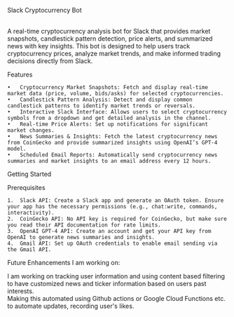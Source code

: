 Slack Cryptocurrency Bot </br></br>

A real-time cryptocurrency analysis bot for Slack that provides market snapshots, candlestick pattern detection, price alerts, and summarized news with key insights. This bot is designed to help users track cryptocurrency prices, analyze market trends, and make informed trading decisions directly from Slack.</br>

Features

	•	Cryptocurrency Market Snapshots: Fetch and display real-time market data (price, volume, bids/asks) for selected cryptocurrencies.
	•	Candlestick Pattern Analysis: Detect and display common candlestick patterns to identify market trends or reversals.
	•	Interactive Slack Interface: Allows users to select cryptocurrency symbols from a dropdown and get detailed analysis in the channel.
	•	Real-time Price Alerts: Set up notifications for significant market changes.
	•	News Summaries & Insights: Fetch the latest cryptocurrency news from CoinGecko and provide summarized insights using OpenAI’s GPT-4 model.
	•	Scheduled Email Reports: Automatically send cryptocurrency news summaries and market insights to an email address every 12 hours.

Getting Started </br>

Prerequisites</br>

	1.	Slack API: Create a Slack app and generate an OAuth token. Ensure your app has the necessary permissions (e.g., chat:write, commands, interactivity).
	2.	CoinGecko API: No API key is required for CoinGecko, but make sure you read their API documentation for rate limits.
	3.	OpenAI GPT-4 API: Create an account and get your API key from OpenAI to generate news summaries and insights.
	4.	Gmail API: Set up OAuth credentials to enable email sending via the Gmail API.

Future Enhancements I am working on:</br>

I am working on tracking user information and using content based filtering to have customized news and ticker information based on users past interests.</br>
Making this automated using Github actions or Google Cloud Functions etc. to automate updates, recording user's likes.</br>
